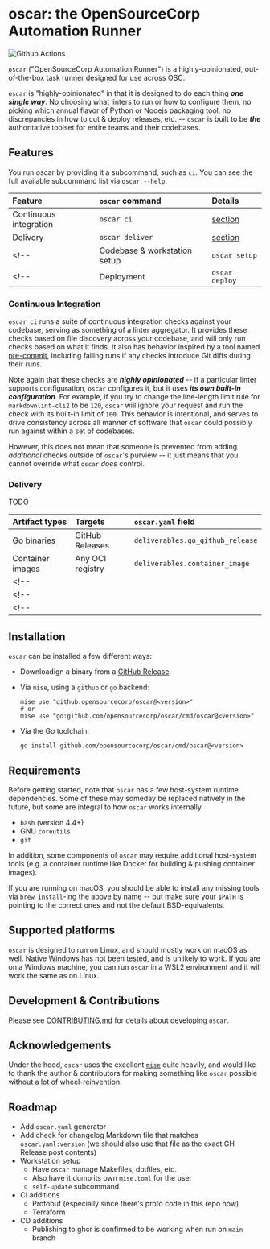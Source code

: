 # oscar: the OpenSourceCorp Automation Runner

<!-- badges: start -->
![Github Actions](https://github.com/opensourcecorp/oscar/actions/workflows/main.yaml/badge.svg)
<!-- badges: end -->

`oscar` ("OpenSourceCorp Automation Runner") is a highly-opinionated, out-of-the-box task runner
designed for use across OSC.

`oscar` is "highly-opinionated" in that it is designed to do each thing ***one single way***. No
choosing what linters to run or how to configure them, no picking which annual flavor of Python or
Nodejs packaging tool, no discrepancies in how to cut & deploy releases, etc. -- `oscar` is built to
be ***the*** authoritative toolset for entire teams and their codebases.

## Features

You run oscar by providing it a subcommand, such as `ci`. You can see the full available subcommand
list via `oscar --help`.

| Feature                | `oscar` command | Details                            |
| :--------------------- | :-------------- | :--------------------------------- |
| Continuous integration | `oscar ci`      | [section](#continuous-integration) |
| Delivery               | `oscar deliver` | [section](#delivery)               |
<!-- | Codebase & workstation setup | `oscar setup`   | [section]()                        | -->
<!-- | Deployment                   | `oscar deploy`  | [section]()                        | -->

### Continuous Integration

`oscar ci` runs a suite of continuous integration checks against your codebase, serving as something
of a linter aggregator. It provides these checks based on file discovery across your codebase, and
will only run checks based on what it finds. It also has behavior inspired by a tool named
[pre-commit](https://pre-commit.com/), including failing runs if any checks introduce Git diffs
during their runs.

Note again that these checks are ***highly opinionated*** -- if a particular linter supports
configuration, `oscar` configures it, but it uses ***its own built-in configuration***. For example,
if you try to change the line-length limit rule for `markdownlint-cli2` to be `120`, `oscar` will
ignore your request and run the check with its built-in limit of `100`. This behavior is
intentional, and serves to drive consistency across all manner of software that `oscar` could
possibly run against within a set of codebases.

However, this does not mean that someone is prevented from adding *additional* checks outside of
`oscar`'s purview -- it just means that you cannot override what `oscar` *does* control.

### Delivery

TODO

| Artifact types   | Targets          | `oscar.yaml` field               |
| :--------------- | :--------------- | :------------------------------- |
| Go binaries      | GitHub Releases  | `deliverables.go_github_release` |
| Container images | Any OCI registry | `deliverables.container_image`   |
<!-- | <empty cell>   | <second target for same artifact type> | -->
<!-- | <empty cell>   | <third target for same artifact type> | -->
<!-- | <second artifact type> | <first target for second artifact type> | -->

## Installation

`oscar` can be installed a few different ways:

* Downloadign a binary from a [GitHub Release](https://github.com/opensourcecorp/oscar/releases).

* Via `mise`, using a `github` or `go` backend:

      mise use "github:opensourcecorp/oscar@<version>"
      # or
      mise use "go:github.com/opensourcecorp/oscar/cmd/oscar@<version>"

* Via the Go toolchain:

      go install github.com/opensourcecorp/oscar/cmd/oscar@<version>

## Requirements

Before getting started, note that `oscar` has a few host-system runtime dependencies. Some of these
may someday be replaced natively in the future, but some are integral to how `oscar` works
internally.

* `bash` (version 4.4+)
* GNU `coreutils`
* `git`

In addition, some components of `oscar` may require additional host-system tools (e.g. a container
runtime like Docker for building & pushing container images).

If you are running on macOS, you should be able to install any missing tools via `brew install`-ing
the above by name -- but make sure your `$PATH` is pointing to the correct ones and not the default
BSD-equivalents.

## Supported platforms

`oscar` is designed to run on Linux, and should mostly work on macOS as well. Native Windows has not
been tested, and is unlikely to work. If you are on a Windows machine, you can run `oscar` in a WSL2
environment and it will work the same as on Linux.

## Development & Contributions

Please see [CONTRIBUTING.md](./CONTRIBUTING.md) for details about developing `oscar`.

## Acknowledgements

Under the hood, `oscar` uses the excellent [`mise`](https://mise.jdx.dev) quite heavily, and would
like to thank the author & contributors for making something like `oscar` possible without a lot of
wheel-reinvention.

## Roadmap

* Add `oscar.yaml` generator
* Add check for changelog Markdown file that matches `oscar.yaml:version` (we should also use that
  file as the exact GH Release post contents)
* Workstation setup
  * Have `oscar` manage Makefiles, dotfiles, etc.
  * Also have it dump its own `mise.toml` for the user
  * `self-update` subcommand
* CI additions
  * Protobuf (especially since there's proto code in this repo now)
  * Terraform
* CD additions
  * Publishing to ghcr is confirmed to be working when run on `main` branch
